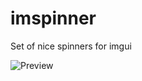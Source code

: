 # imspinner
Set of nice spinners for imgui

![Preview](https://user-images.githubusercontent.com/918081/209578436-dc092981-5cb2-4cdf-b956-90ff0c3b897d.gif)
